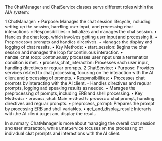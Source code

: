 The ChatManager and ChatService classes serve different roles within the AIA system:

 1 ChatManager:
    • Purpose: Manages the chat session lifecycle, including setting up the session, handling user input, and
      processing chat interactions.
    • Responsibilities:
       • Initializes and manages the chat session.
       • Handles the chat loop, which involves getting user input and processing it.
       • Preprocesses prompts and handles directives.
       • Manages the display and logging of chat results.
    • Key Methods:
       • start_session: Begins the chat session and manages the loop for continuous interaction.
       • handle_chat_loop: Continuously processes user input until a termination condition is met.
       • process_chat_interaction: Processes each user input, handling directives or regular prompts.
 2 ChatService:
    • Purpose: Provides services related to chat processing, focusing on the interaction with the AI client and
      processing of prompts.
    • Responsibilities:
       • Processes chat prompts by interacting with the AI client.
       • Handles directives and regular prompts, logging and speaking results as needed.
       • Manages the preprocessing of prompts, including ERB and shell processing.
    • Key Methods:
       • process_chat: Main method to process a chat prompt, handling directives and regular prompts.
       • preprocess_prompt: Prepares the prompt by processing ERB and shell variables.
       • get_and_display_result: Interacts with the AI client to get and display the result.

In summary, ChatManager is more about managing the overall chat session and user interaction, while ChatService focuses
on the processing of individual chat prompts and interactions with the AI client.
